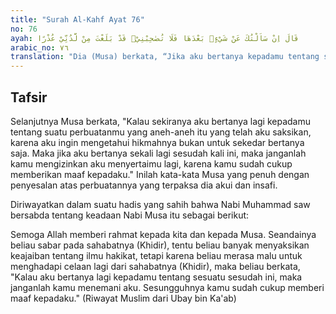 ```yaml
---
title: "Surah Al-Kahf Ayat 76"
no: 76
ayah: قَالَ اِنْ سَاَلْتُكَ عَنْ شَيْءٍۢ بَعْدَهَا فَلَا تُصٰحِبْنِيْۚ قَدْ بَلَغْتَ مِنْ لَّدُنِّيْ عُذْرًا 
arabic_no: ٧٦
translation: "Dia (Musa) berkata, “Jika aku bertanya kepadamu tentang sesuatu setelah ini, maka jangan lagi engkau memperbolehkan aku menyertaimu, sesungguhnya engkau sudah cukup (bersabar) menerima alasan dariku.”"
---
```


## Tafsir

Selanjutnya Musa berkata, "Kalau sekiranya aku bertanya lagi kepadamu tentang suatu perbuatanmu yang aneh-aneh itu yang telah aku saksikan, karena aku ingin mengetahui hikmahnya bukan untuk sekedar bertanya saja. Maka jika aku bertanya sekali lagi sesudah kali ini, maka janganlah kamu mengizinkan aku menyertaimu lagi, karena kamu sudah cukup memberikan maaf kepadaku." Inilah kata-kata Musa yang penuh dengan penyesalan atas perbuatannya yang terpaksa dia akui dan insafi.

Diriwayatkan dalam suatu hadis yang sahih bahwa Nabi Muhammad saw bersabda tentang keadaan Nabi Musa itu sebagai berikut: 

Semoga Allah memberi rahmat kepada kita dan kepada Musa. Seandainya beliau sabar pada sahabatnya (Khidir), tentu beliau banyak menyaksikan keajaiban tentang ilmu hakikat, tetapi karena beliau merasa malu untuk menghadapi celaan lagi dari sahabatnya (Khidir), maka beliau berkata, "Kalau aku bertanya lagi kepadamu tentang sesuatu sesudah ini, maka janganlah kamu menemani aku. Sesungguhnya kamu sudah cukup memberi maaf kepadaku." (Riwayat Muslim dari Ubay bin Ka'ab)